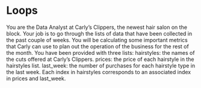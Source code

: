 # Loops
You are the Data Analyst at Carly’s Clippers, the newest hair salon on the block. Your job is to go through the lists of data that have been collected in the past couple of weeks. You will be calculating some important metrics that Carly can use to plan out the operation of the business for the rest of the month.  You have been provided with three lists:  hairstyles: the names of the cuts offered at Carly’s Clippers. prices: the price of each hairstyle in the hairstyles list. last_week: the number of purchases for each hairstyle type in the last week. Each index in hairstyles corresponds to an associated index in prices and last_week.
